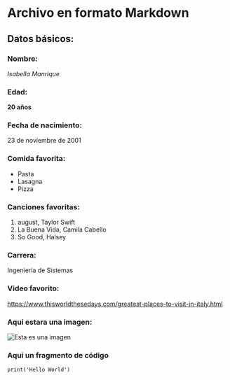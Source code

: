 # Archivo en formato Markdown
## Datos básicos:
### Nombre:
_Isabella Manrique_
### Edad:

**20 años**

### Fecha de nacimiento:

23 de noviembre de 2001

### Comida favorita:

* Pasta
* Lasagna
* Pizza

### Canciones favoritas:

1. august, Taylor Swift
2. La Buena Vida, Camila Cabello
3. So Good, Halsey

### Carrera:
Ingenieria de Sistemas

### Video favorito:

<https://www.thisworldthesedays.com/greatest-places-to-visit-in-italy.html>

### Aqui estara una imagen:

![Esta es una imagen](https://64.media.tumblr.com/02a5385518e4b5a437592dee286523c8/47424e14c05a3e2e-20/s1280x1920/99882cf859af5d22bd1e14023fe697fe382f5dc5.jpg)

### Aqui un fragmento de código

`print('Hello World')`